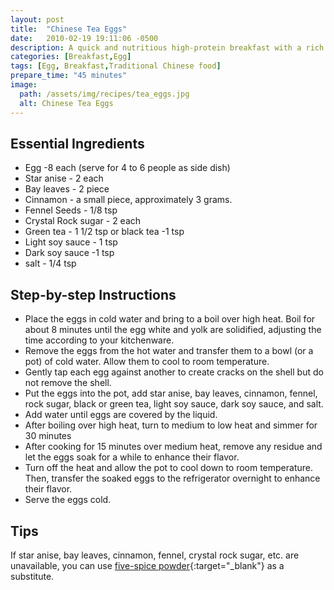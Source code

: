 ```yaml
---
layout: post
title:  "Chinese Tea Eggs"
date:   2010-02-19 19:11:06 -0500
description: A quick and nutritious high-protein breakfast with a rich tea aroma and delicious flavor. It takes about 30 minutes to prepare.
categories: [Breakfast,Egg]
tags: [Egg, Breakfast,Traditional Chinese food]
prepare_time: "45 minutes"
image:
  path: /assets/img/recipes/tea_eggs.jpg
  alt: Chinese Tea Eggs
---
```

## Essential Ingredients 

* Egg -8 each (serve for 4 to 6 people as side dish)
* Star anise - 2 each
* Bay leaves - 2 piece
* Cinnamon - a small piece, approximately 3 grams.
* Fennel Seeds - 1/8 tsp
* Crystal Rock sugar - 2 each
* Green tea - 1 1/2 tsp or black tea -1 tsp  
* Light soy sauce - 1 tsp
* Dark soy sauce -1 tsp
* salt - 1/4 tsp 

## Step-by-step Instructions

* Place the eggs in cold water and bring to a boil over high heat. Boil for about 8 minutes until the egg white and yolk are solidified, adjusting the time according to your kitchenware.
* Remove the eggs from the hot water and transfer them to a bowl (or a pot) of cold water. Allow them to cool to room temperature.
* Gently tap each egg against another to create cracks on the shell but do not remove the shell.
* Put the eggs into the pot, add star anise, bay leaves, cinnamon, fennel, rock sugar, black or green tea, light soy sauce, dark soy sauce, and salt.
* Add water until eggs are covered by the liquid.
* After boiling over high heat, turn to medium to low heat and simmer for 30 minutes
* After cooking for 15 minutes over medium heat, remove any residue and let the eggs soak for a while to enhance their flavor.
* Turn off the heat and allow the pot to cool down to room temperature. Then, transfer the soaked eggs to the refrigerator overnight to enhance their flavor. 
* Serve the eggs cold.  

## Tips


If star anise, bay leaves, cinnamon, fennel, crystal rock sugar, etc. are unavailable, you can use [five-spice powder](https://amzn.to/3JBHvOI){:target="_blank"} as a substitute.

